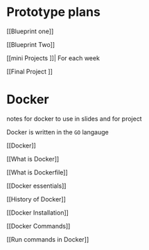 # Prototype plans

[[Blueprint one]]

[[Blueprint Two]]


[[mini Projects ]]| For each week  

[[Final Project ]]

# Docker

notes for docker to use in slides and for project 


Docker is written in the `GO` langauge 


[[Docker]]

[[What is Docker]]

[[What is Dockerfile]]

[[Docker essentials]]

[[History of Docker]]


[[Docker Installation]]

[[Docker Commands]] 

[[Run commands in Docker]]



